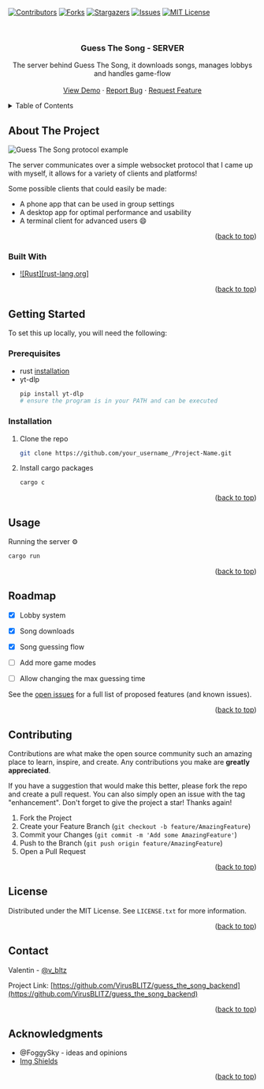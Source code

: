 <!-- Improved compatibility of back to top link: See: https://github.com/othneildrew/Best-README-Template/pull/73 -->
<a name="readme-top"></a>
<!--
*** Thanks for checking out the Best-README-Template. If you have a suggestion
*** that would make this better, please fork the repo and create a pull request
*** or simply open an issue with the tag "enhancement".
*** Don't forget to give the project a star!
*** Thanks again! Now go create something AMAZING! :D
-->



<!-- PROJECT SHIELDS -->
<!--
*** I'm using markdown "reference style" links for readability.
*** Reference links are enclosed in brackets [ ] instead of parentheses ( ).
*** See the bottom of this document for the declaration of the reference variables
*** for contributors-url, forks-url, etc. This is an optional, concise syntax you may use.
*** https://www.markdownguide.org/basic-syntax/#reference-style-links
-->
[![Contributors][contributors-shield]][contributors-url]
[![Forks][forks-shield]][forks-url]
[![Stargazers][stars-shield]][stars-url]
[![Issues][issues-shield]][issues-url]
[![MIT License][license-shield]][license-url]



<!-- PROJECT LOGO -->
<br />
<div align="center">

  <h3 align="center">Guess The Song - SERVER</h3>

  <p align="center">
    The server behind Guess The Song, it downloads songs, manages lobbys and handles game-flow
    <br />
    <br />
    <a href="https://gts.bltz.cloud">View Demo</a>
    ·
    <a href="https://github.com/VirusBLITZ/guess_the_song_backend/issues">Report Bug</a>
    ·
    <a href="https://github.com/VirusBLITZ/guess_the_song_backend/issues">Request Feature</a>
  </p>
</div>



<!-- TABLE OF CONTENTS -->
<details>
  <summary>Table of Contents</summary>
  <ol>
    <li>
      <a href="#about-the-project">About The Project</a>
      <ul>
        <li><a href="#built-with">Built With</a></li>
      </ul>
    </li>
    <li>
      <a href="#getting-started">Getting Started</a>
      <ul>
        <li><a href="#prerequisites">Prerequisites</a></li>
        <li><a href="#installation">Installation</a></li>
      </ul>
    </li>
    <li><a href="#roadmap">Roadmap</a></li>
    <li><a href="#contributing">Contributing</a></li>
    <li><a href="#license">License</a></li>
    <li><a href="#contact">Contact</a></li>
    <li><a href="#acknowledgments">Acknowledgments</a></li>
  </ol>
</details>



<!-- ABOUT THE PROJECT -->
## About The Project

![Guess The Song protocol example](https://github.com/VirusBLITZ/guess_the_song_backend/assets/58221423/b3565404-7d65-4db2-949c-8531574c54d6)

The server communicates over a simple websocket protocol that I came up with myself, it allows for a variety of clients and platforms!

Some possible clients that could easily be made:
* A phone app that can be used in group settings
* A desktop app for optimal performance and usability
* A terminal client for advanced users :smile:

<p align="right">(<a href="#readme-top">back to top</a>)</p>



### Built With

* [![Rust][rust-lang.org]][Rust-url]

<p align="right">(<a href="#readme-top">back to top</a>)</p>



<!-- GETTING STARTED -->
## Getting Started

To set this up locally, you will need the following:

### Prerequisites


* rust [installation](https://www.rust-lang.org/tools/install)
* yt-dlp
  ```sh
  pip install yt-dlp
  # ensure the program is in your PATH and can be executed
  ```

### Installation

1. Clone the repo
   ```sh
   git clone https://github.com/your_username_/Project-Name.git
   ```
2. Install cargo packages
   ```sh
   cargo c
   ```

<p align="right">(<a href="#readme-top">back to top</a>)</p>



<!-- USAGE EXAMPLES -->
## Usage

Running the server ⚙️

```sh
cargo run
```

<p align="right">(<a href="#readme-top">back to top</a>)</p>



<!-- ROADMAP -->
## Roadmap

- [x] Lobby system
- [x] Song downloads
- [x] Song guessing flow

- [ ] Add more game modes
- [ ] Allow changing the max guessing time

See the [open issues](https://github.com/VirusBLITZ/guess_the_song_backend/issues) for a full list of proposed features (and known issues).

<p align="right">(<a href="#readme-top">back to top</a>)</p>



<!-- CONTRIBUTING -->
## Contributing

Contributions are what make the open source community such an amazing place to learn, inspire, and create. Any contributions you make are **greatly appreciated**.

If you have a suggestion that would make this better, please fork the repo and create a pull request. You can also simply open an issue with the tag "enhancement".
Don't forget to give the project a star! Thanks again!

1. Fork the Project
2. Create your Feature Branch (`git checkout -b feature/AmazingFeature`)
3. Commit your Changes (`git commit -m 'Add some AmazingFeature'`)
4. Push to the Branch (`git push origin feature/AmazingFeature`)
5. Open a Pull Request

<p align="right">(<a href="#readme-top">back to top</a>)</p>



<!-- LICENSE -->
## License

Distributed under the MIT License. See `LICENSE.txt` for more information.

<p align="right">(<a href="#readme-top">back to top</a>)</p>



<!-- CONTACT -->
## Contact

Valentin - [@v_bltz](https://twitter.com/v_bltz)

Project Link: [https://github.com/VirusBLITZ/guess_the_song_backend](https://github.com/VirusBLITZ/guess_the_song_backend)

<p align="right">(<a href="#readme-top">back to top</a>)</p>



<!-- ACKNOWLEDGMENTS -->
## Acknowledgments

* @FoggySky - ideas and opinions
* [Img Shields](https://shields.io)

<p align="right">(<a href="#readme-top">back to top</a>)</p>



<!-- MARKDOWN LINKS & IMAGES -->
<!-- https://www.markdownguide.org/basic-syntax/#reference-style-links -->
[contributors-shield]: https://img.shields.io/github/contributors/VirusBLITZ/guess_the_song_backend.svg?style=for-the-badge
[contributors-url]: https://github.com/VirusBLITZ/guess_the_song_backend/graphs/contributors
[forks-shield]: https://img.shields.io/github/forks/VirusBLITZ/guess_the_song_backend.svg?style=for-the-badge
[forks-url]: https://github.com/VirusBLITZ/guess_the_song_backend/network/members
[stars-shield]: https://img.shields.io/github/stars/VirusBLITZ/guess_the_song_backend.svg?style=for-the-badge
[stars-url]: https://github.com/VirusBLITZ/guess_the_song_backend/stargazers
[issues-shield]: https://img.shields.io/github/issues/VirusBLITZ/guess_the_song_backend.svg?style=for-the-badge
[issues-url]: https://github.com/VirusBLITZ/guess_the_song_backend/issues
[license-shield]: https://img.shields.io/github/license/VirusBLITZ/guess_the_song_backend.svg?style=for-the-badge
[license-url]: https://github.com/VirusBLITZ/guess_the_song_backend/blob/master/LICENSE

[Rust]: https://img.shields.io/badge/rust-000000?style=for-the-badge&logo=rust&logoColor=orange
[Rust-url]: https://rust-lang.org/
